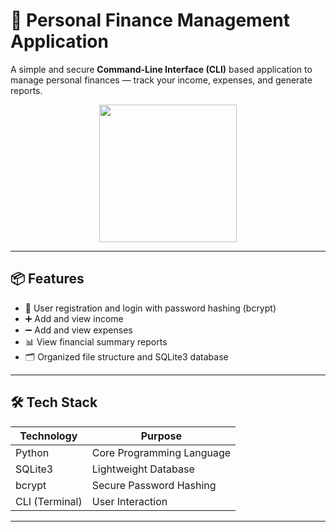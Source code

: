 # 💸 Personal Finance Management Application

A simple and secure **Command-Line Interface (CLI)** based application to manage personal finances — track your income, expenses, and generate reports.

<p align="center">
  <img src="https://img.freepik.com/premium-vector/online-mobile-payment-banking-service-concept-woman-pays-with-mobile-phone-successfully-safely-flat-vector-modern-illustration_566886-9730.jpg" width="220" height="220">
</p>

---

## 📦 Features

- 👤 User registration and login with password hashing (bcrypt)
- ➕ Add and view income
- ➖ Add and view expenses
- 📊 View financial summary reports
- 🗂 Organized file structure and SQLite3 database

---

## 🛠️ Tech Stack

| Technology   | Purpose                    |
|-------------|-----------------------------|
| Python       | Core Programming Language   |
| SQLite3      | Lightweight Database        |
| bcrypt       | Secure Password Hashing     |
| CLI (Terminal)| User Interaction           |

---

